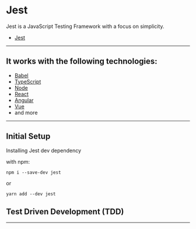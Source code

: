 # Jest

Jest is a JavaScript Testing Framework with a focus on simplicity.

- [Jest](https://jestjs.io//)


---

## It works with the following technologies:
- [Babel](https://babeljs.io/)
- [TypeScript](https://www.typescriptlang.org/)
- [Node](https://nodejs.org/en/)
- [React](https://reactjs.org/)
- [Angular](https://angular.io/)
- [Vue](https://vuejs.org/)
- and more
---

## Initial Setup

Installing Jest dev dependency

with npm:

```npm i --save-dev jest```

or 

```yarn add --dev jest```


## Test Driven Development (TDD)




---

